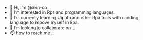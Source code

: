- 👋 Hi, I’m @akin-co
- 👀 I’m interested in Rpa and programming languages.
- 🌱 I’m currently learning Uipath and other Rpa tools with codding language to impove myself in Rpa.
- 💞️ I’m looking to collaborate on ...
- 📫 How to reach me ...

<!---
akin-co/akin-co is a ✨ special ✨ repository because its `README.md` (this file) appears on your GitHub profile.
You can click the Preview link to take a look at your changes.
--->
